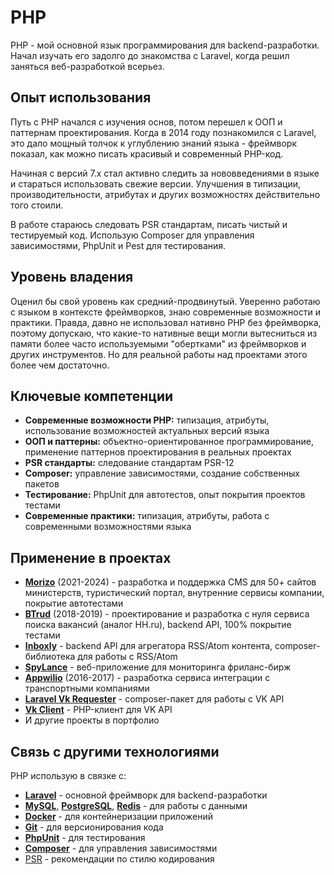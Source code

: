 # PHP

PHP - мой основной язык программирования для backend-разработки. Начал изучать его задолго до знакомства с Laravel, когда решил заняться веб-разработкой всерьез.

## Опыт использования

Путь с PHP начался с изучения основ, потом перешел к ООП и паттернам проектирования. Когда в 2014 году познакомился с Laravel, это дало мощный толчок к углублению знаний языка - фреймворк показал, как можно писать красивый и современный PHP-код.

Начиная с версий 7.x стал активно следить за нововведениями в языке и стараться использовать свежие версии. Улучшения в типизации, производительности, атрибутах и других возможностях действительно того стоили.

В работе стараюсь следовать PSR стандартам, писать чистый и тестируемый код. Использую Composer для управления зависимостями, PhpUnit и Pest для тестирования.

## Уровень владения

Оценил бы свой уровень как средний-продвинутый. Уверенно работаю с языком в контексте фреймворков, знаю современные возможности и практики. Правда, давно не использовал нативно PHP без фреймворка, поэтому допускаю, что какие-то нативные вещи могли вытесниться из памяти более часто используемыми "обертками" из фреймворков и других инструментов. Но для реальной работы над проектами этого более чем достаточно.

## Ключевые компетенции

- **Современные возможности PHP:** типизация, атрибуты, использование возможностей актуальных версий языка
- **ООП и паттерны:** объектно-ориентированное программирование, применение паттернов проектирования в реальных проектах
- **PSR стандарты:** следование стандартам PSR-12
- **Composer:** управление зависимостями, создание собственных пакетов
- **Тестирование:** PhpUnit для автотестов, опыт покрытия проектов тестами
- **Современные практики:** типизация, атрибуты, работа с современными возможностями языка

## Применение в проектах

- **[Morizo](../../experience/work/dev/2021-2024%20-%20Morizo.md)** (2021-2024) - разработка и поддержка CMS для 50+ сайтов министерств, туристический портал, внутренние сервисы компании, покрытие автотестами
- **[BTrud](../../experience/work/dev/2018-2019%20-%20BTrud.md)** (2018-2019) - проектирование и разработка с нуля сервиса поиска вакансий (аналог HH.ru), backend API, 100% покрытие тестами
- **[Inboxly](../../experience/projects/Inboxly.md)** - backend API для агрегатора RSS/Atom контента, composer-библиотека для работы с RSS/Atom
- **[SpyLance](../../experience/projects/SpyLance.md)** - веб-приложение для мониторинга фриланс-бирж
- **[Appwilio](../../experience/work/dev/2016-2017%20-%20Appwilio.md)** (2016-2017) - разработка сервиса интеграции с транспортными компаниями
- **[Laravel Vk Requester](../../experience/projects/Laravel%20Vk%20Requester.md)** - composer-пакет для работы с VK API
- **[Vk Client](../../experience/projects/Vk%20Client.md)** - PHP-клиент для VK API
- И другие проекты в портфолио

## Связь с другими технологиями

PHP использую в связке с:
- **[Laravel](../frameworks/Laravel.md)** - основной фреймворк для backend-разработки
- **[MySQL](../databases/MySQL.md)**, **[PostgreSQL](../databases/PostgreSQL.md)**, **[Redis](../databases/Redis.md)** - для работы с данными
- **[Docker](../tech-tools/Docker.md)** - для контейнеризации приложений
- **[Git](../tech-tools/Git.md)** - для версионирования кода
- **[PhpUnit](../tech-tools/PhpUnit.md)** - для тестирования
- **[Composer](../tech-tools/Composer.md)** - для управления зависимостями
- [PSR](../methodologies/PSR.md) - рекомендации по стилю кодирования
